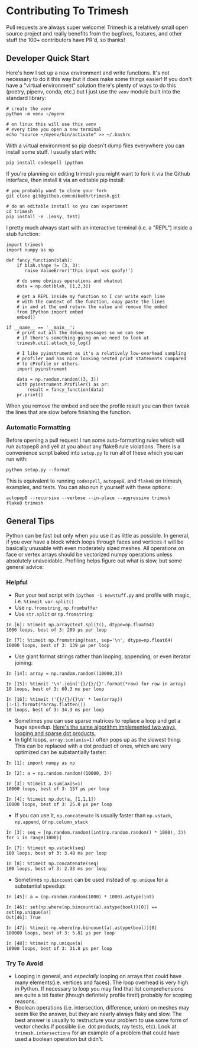 Contributing To Trimesh
=======================

Pull requests are always super welcome! Trimesh is a relatively small open source project and really benefits from the bugfixes, features, and other stuff the 100+ contributors have PR'd, so thanks!


## Developer Quick Start

Here's how I set up a new environment and write functions. It's not necessary to do it this way but it does make some things easier! If you don't have a "virtual environment" solution there's plenty of ways to do this (poetry, pipenv, conda, etc.) but I just use the `venv` module built into the standard library:
```
# create the venv
python -m venv ~/myenv

# on linux this will use this venv
# every time you open a new terminal
echo "source ~/myenv/bin/activate" >> ~/.bashrc
```

With a virtual environment so pip doesn't dump files everywhere you can install some stuff. I usually start with:
```
pip install codespell ipython
```

If you're planning on editing trimesh you might want to fork it via the Github interface, then install it via an editable pip install:
```
# you probably want to clone your fork
git clone git@github.com:mikedh/trimesh.git

# do an editable install so you can experiment
cd trimesh
pip install -e .[easy, test]
```


I pretty much always start with an interactive terminal (i.e. a "REPL") inside a stub function:
```
import trimesh
import numpy as np

def fancy_function(blah):
    if blah.shape != (3, 3):
       raise ValueError('this input was goofy!')

    # do some obvious operations and whatnot
    dots = np.dot(blah, [1,2,3])

    # get a REPL inside my function so I can write each line
    # with the context of the function, copy paste the lines
    # in and at the end return the value and remove the embed
    from IPython import embed
    embed()
    
if __name__ == '__main__':
    # print out all the debug messages so we can see
    # if there's something going on we need to look at
    trimesh.util.attach_to_log()

    # I like pyinstrument as it's a relatively low-overhead sampling
    # profiler and has nice looking nested print statements compared
    # to cProfile or others.
    import pyinstrument
    
    data = np.random.random((3, 3))
    with pyinstrument.Profiler() as pr:
        result = fancy_function(data)
    pr.print()
```

When you remove the embed and see the profile result you can then tweak the lines that are slow before finishing the function.

### Automatic Formatting
Before opening a pull request I run some auto-formatting rules which will run autopep8 and yell at you about any flake8 rule violations. There is a convenience script baked into `setup.py` to run all of these which you can run with:
```
python setup.py --format
```

This is equivalent to running `codespell`, `autopep8`, and `flake8` on trimesh, examples, and tests. You can also run it yourself with these options:
```
autopep8 --recursive --verbose --in-place --aggressive trimesh
flake8 trimesh
```

## General Tips

Python can be fast but only when you use it as little as possible. In general, if you ever have a block which loops through faces and vertices it will be basically unusable with even moderately sized meshes. All operations on face or vertex arrays should be vectorized numpy operations unless absolutely unavoidable. Profiling helps figure out what is slow, but some general advice:

### Helpful
- Run your test script with `ipython -i newstuff.py` and profile with magic, i.e. `%timeit var.split()`
- Use `np.fromstring`, `np.frombuffer`
- Use `str.split` or `np.fromstring`:
```
In [6]: %timeit np.array(text.split(), dtype=np.float64)
1000 loops, best of 3: 209 µs per loop

In [7]: %timeit np.fromstring(text, sep='\n', dtype=np.float64)
10000 loops, best of 3: 139 µs per loop
```
- Use giant format strings rather than looping, appending, or even iterator joining:
```
In [14]: array = np.random.random((10000,3))

In [15]: %timeit '\n'.join('{}/{}/{}'.format(*row) for row in array)
10 loops, best of 3: 60.3 ms per loop

In [16]: %timeit ('{}/{}/{}\n' * len(array))[:-1].format(*array.flatten())
10 loops, best of 3: 34.3 ms per loop
```
- Sometimes you can use sparse matrices to replace a loop and get a huge speedup. [Here's the same algorithm implemented two ways, looping and sparse dot products.](https://github.com/mikedh/trimesh/blob/master/trimesh/geometry.py#L186-L203)
- In tight loops, `array.sum(axis=1)` often pops up as the slowest thing. This can be replaced with a dot product of ones, which are very optimized can be substantially faster:
```
In [1]: import numpy as np

In [2]: a = np.random.random((10000, 3))

In [3]: %timeit a.sum(axis=1)
10000 loops, best of 3: 157 µs per loop

In [4]: %timeit np.dot(a, [1,1,1])
10000 loops, best of 3: 25.8 µs per loop
```
- If you can use it, `np.concatenate` is usually faster than `np.vstack`, `np.append`, or `np.column_stack`
```
In [3]: seq = [np.random.random((int(np.random.random() * 1000), 3)) for i in range(1000)]

In [7]: %timeit np.vstack(seq)
100 loops, best of 3: 3.48 ms per loop

In [8]: %timeit np.concatenate(seq)
100 loops, best of 3: 2.33 ms per loop
```
- Sometimes `np.bincount` can be used instead of `np.unique` for a substantial speedup:
```
In [45]: a = (np.random.random(1000) * 1000).astype(int)

In [46]: set(np.where(np.bincount(a).astype(bool))[0]) == set(np.unique(a))
Out[46]: True

In [47]: %timeit np.where(np.bincount(a).astype(bool))[0]
100000 loops, best of 3: 5.81 µs per loop

In [48]: %timeit np.unique(a)
10000 loops, best of 3: 31.8 µs per loop
```

### Try To Avoid
- Looping in general, and *especially* looping on arrays that could have many elements(i.e. vertices and faces). The loop overhead is very high in Python. If necessary to loop you may find that list comprehensions are quite a bit faster (though definitely profile first!) probably for scoping reasons.
- Boolean operations (i.e. intersection, difference, union) on meshes may seem like the answer, but they are nearly always flaky and slow. The best answer is usually to restructure your problem to use some form of vector checks if possible (i.e. dot products, ray tests, etc). Look at `trimesh.intersections` for an example of a problem that could have used a boolean operation but didn't.
